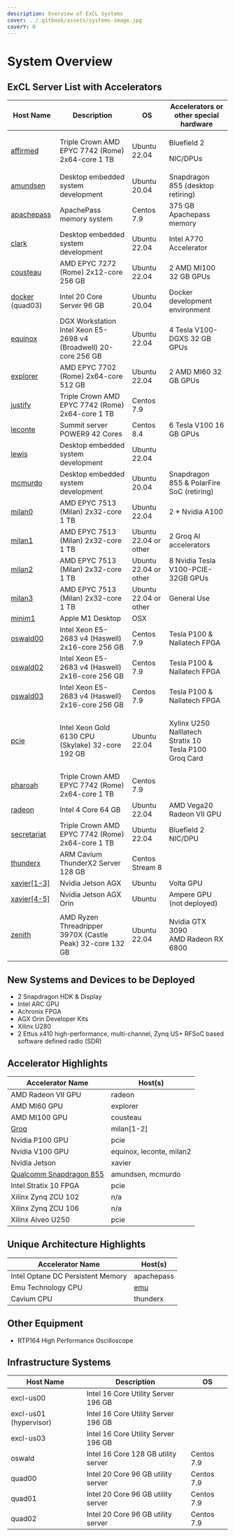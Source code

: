 ```yaml
---
description: Overview of ExCL Systems
cover: ../.gitbook/assets/systems-image.jpg
coverY: 0
---
```

# System Overview

## ExCL Server List with Accelerators

| Host Name                                  | Description                                                      | OS                    | Accelerators or other special hardware                                 |
| ------------------------------------------ | ---------------------------------------------------------------- | --------------------- | ---------------------------------------------------------------------- |
| [affirmed](triple-crown.md#affirmed)       | Triple Crown AMD EPYC 7742 (Rome) 2x64-core 1 TB                 | Ubuntu 22.04          | <p>Bluefield 2 </p><p>NIC/DPUs</p>                                     |
| [amundsen](amundsen.md)                    | Desktop embedded system development                              | Ubuntu 20.04          | Snapdragon 855 (desktop retiring)                                      |
| [apachepass](apachepass.md)                | ApachePass memory system                                         | Centos 7.9            | 375 GB Apachepass memory                                               |
| [clark](clark.md)                          | Desktop embedded system development                              | Ubuntu 22.04          | Intel A770 Accelerator                                                 |
| [cousteau](cousteau.md)                    | AMD EPYC 7272 (Rome) 2x12-core 256 GB                            | Ubuntu 22.04          | 2 AMD MI100 32 GB GPUs                                                 |
| [docker](docker.md) (quad03)               | Intel 20 Core Server 96 GB                                       | Ubuntu 20.04          | Docker development environment                                         |
| [equinox](equinox.md)                      | DGX Workstation Intel Xeon E5-2698 v4 (Broadwell) 20-core 256 GB | Ubuntu 22.04          | 4 Tesla V100-DGXS 32 GB GPUs                                           |
| [explorer](explorer.md)                    | AMD EPYC 7702 (Rome) 2x64-core 512 GB                            | Ubuntu 22.04          | 2 AMD MI60 32 GB GPUs                                                  |
| [justify](triple-crown.md#justify)         | Triple Crown AMD EPYC 7742 (Rome) 2x64-core 1 TB                 | Centos 7.9            |                                                                        |
| [leconte](leconte.md)                      | Summit server POWER9 42 Cores                                    | Centos 8.4            | 6 Tesla V100 16 GB GPUs                                                |
| [lewis](lewis.md)                          | Desktop embedded system development                              | Ubuntu 22.04          |                                                                        |
| [mcmurdo](mcmurdo.md)                      | Desktop embedded system development                              | Ubuntu 20.04          | Snapdragon 855 & PolarFire SoC (retiring)                              |
| [milan0](milan.md)                         | AMD EPYC 7513 (Milan) 2x32-core 1 TB                             | Ubuntu 22.04          | 2 \* Nvidia A100                                                       |
| [milan1](milan.md)                         | AMD EPYC 7513 (Milan) 2x32-core 1 TB                             | Ubuntu 22.04 or other | 2 Groq AI accelerators                                                 |
| [milan2](milan.md)                         | AMD EPYC 7513 (Milan) 2x32-core 1 TB                             | Ubuntu 22.04 or other | 8 Nvidia Tesla V100-PCIE-32GB GPUs                                     |
| [milan3](milan.md)                         | AMD EPYC 7513 (Milan) 2x32-core 1 TB                             | Ubuntu 22.04 or other | General Use                                                            |
| [minim1](minim1.md)                        | Apple M1 Desktop                                                 | OSX                   |                                                                        |
| [oswald00](oswald.md)                      | Intel Xeon E5-2683 v4 (Haswell) 2x16-core 256 GB                 | Centos 7.9            | Tesla P100 & Nallatech FPGA                                            |
| [oswald02](oswald.md)                      | Intel Xeon E5-2683 v4 (Haswell) 2x16-core 256 GB                 | Centos 7.9            | Tesla P100 & Nallatech FPGA                                            |
| [oswald03](oswald.md)                      | Intel Xeon E5-2683 v4 (Haswell) 2x16-core 256 GB                 | Centos 7.9            | Tesla P100 & Nallatech FPGA                                            |
| [pcie](pcie.md)                            | Intel Xeon Gold 6130 CPU (Skylake) 32-core 192 GB                | Ubuntu 22.04          | <p>Xylinx U250<br>Nalllatech Stratix 10<br>Tesla P100<br>Groq Card</p> |
| [pharoah](triple-crown.md#pharoah)         | Triple Crown AMD EPYC 7742 (Rome) 2x64-core 1 TB                 | Centos 7.9            |                                                                        |
| [radeon](radeon.md)                        | Intel 4 Core 64 GB                                               | Ubuntu 22.04          | AMD Vega20 Radeon VII GPU                                              |
| [secretariat](triple-crown.md#secretariat) | Triple Crown AMD EPYC 7742 (Rome) 2x64-core 1 TB                 | Ubuntu 22.04          | Bluefield 2 NIC/DPU                                                    |
| [thunderx](thunderx.md)                    | ARM Cavium ThunderX2 Server 128 GB                               | Centos Stream 8       |                                                                        |
| [xavier\[1-3\]](xavier.md)                 | Nvidia Jetson AGX                                                | Ubuntu                | Volta GPU                                                              |
| [xavier\[4-5\]](xavier.md)                 | Nvidia Jetson AGX Orin                                           | Ubuntu                | Ampere GPU (not deployed)                                              |
| [zenith](zenith.md)                        | AMD Ryzen Threadripper 3970X (Castle Peak) 32-core 132 GB        | Ubuntu 22.04          | <p>Nvidia GTX 3090<br>AMD Radeon RX 6800</p>                           |

## New Systems and Devices to be Deployed

* 2 Snapdragon HDK & Display
* Intel ARC GPU
* Achronix FPGA
* AGX Orin Developer Kits
* Xilinx U280
* 2 Ettus x410 high-performance, multi-channel, Zynq US+ RFSoC based software defined radio (SDR)

## Accelerator Highlights

| Accelerator Name                         | Host(s)                  |
| ---------------------------------------- | ------------------------ |
| AMD Radeon VII GPU                       | radeon                   |
| AMD MI60 GPU                             | explorer                 |
| AMD MI100 GPU                            | cousteau                 |
| [Groq](../quick-start-guides/groq.md)    | milan\[1-2]              |
| Nvidia P100 GPU                          | pcie                     |
| Nvidia V100 GPU                          | equinox, leconte, milan2 |
| Nvidia Jetson                            | xavier                   |
| [Qualcomm Snapdragon 855](snapdragon.md) | amundsen, mcmurdo        |
| Intel Stratix 10 FPGA                    | pcie                     |
| Xilinx Zynq ZCU 102                      | n/a                      |
| Xilinx Zynq ZCU 106                      | n/a                      |
| Xilinx Alveo U250                        | pcie                     |

## Unique Architecture Highlights

| Accelerator Name                  | Host(s)       |
| --------------------------------- | ------------- |
| Intel Optane DC Persistent Memory | apachepass    |
| Emu Technology CPU                | [emu](emu.md) |
| Cavium CPU                        | thunderx      |

## Other Equipment

* RTP164 High Performance Oscilloscope

## Infrastructure Systems

| Host Name              | Description                         | OS         |
| ---------------------- | ----------------------------------- | ---------- |
| excl-us00              | Intel 16 Core Utility Server 196 GB |            |
| excl-us01 (hypervisor) | Intel 16 Core Utility Server 196 GB |            |
| excl-us03              | Intel 16 Core Utility Server 196 GB |            |
| oswald                 | Intel 16 Core 128 GB utility server | Centos 7.9 |
| quad00                 | Intel 20 Core 96 GB utility server  | Centos 7.9 |
| quad01                 | Intel 20 Core 96 GB utility server  | Centos 7.9 |
| quad02                 | Intel 20 Core 96 GB utility server  | Centos 7.9 |
